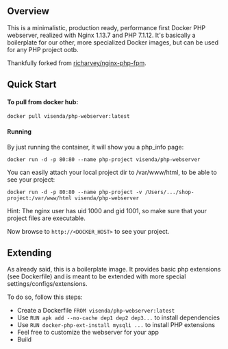 ## Overview
This is a minimalistic, production ready, performance first Docker PHP webserver, realized with Nginx 1.13.7 and PHP 7.1.12. It's basically a boilerplate for our other, more specialized Docker images, but can be used for any PHP project ootb. 

Thankfully forked from [richarvey/nginx-php-fpm](https://github.com/richarvey/nginx-php-fpm).

## Quick Start
#### To pull from docker hub:
```
docker pull visenda/php-webserver:latest
```
#### Running
By just running the container, it will show you a php_info page:
```
docker run -d -p 80:80 --name php-project visenda/php-webserver
```

You can easily attach your local project dir to /var/www/html, to be able to see your project:
```
docker run -d -p 80:80 --name php-project -v /Users/.../shop-project:/var/www/html visenda/php-webserver
```
Hint: The nginx user has uid 1000 and gid 1001, so make sure that your project files are executable. 

Now browse to ```http://<DOCKER_HOST>``` to see your project.

## Extending
As already said, this is a boilerplate image. It provides basic php extensions (see Dockerfile) and is meant to be extended with more special settings/configs/extensions.

To do so, follow this steps:

- Create a Dockerfile ```FROM visenda/php-webserver:latest```
- Use ```RUN apk add --no-cache dep1 dep2 dep3...``` to install dependencies
- Use ```RUN docker-php-ext-install mysqli ...``` to install PHP extensions
- Feel free to customize the webserver for your app
- Build
